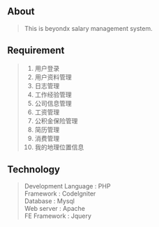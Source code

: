 ## About
>This is beyondx salary management system.

## Requirement
> 1. 用户登录
> 2. 用户资料管理
> 3. 日志管理
> 4. 工作经验管理
> 5. 公司信息管理
> 6. 工资管理
> 7. 公积金保险管理
> 8. 简历管理
> 9. 消费管理
> 10. 我的地理位置信息

## Technology
> Development Language : PHP<br>
> Framework : CodeIgniter<br>
> Database : Mysql<br>
> Web server : Apache<br>
> FE Framework : Jquery<br>